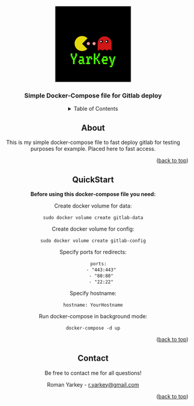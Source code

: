 
<!-- LOGO -->
<a name="readme-top"></a>
<br />
<div align="center">
  <a href="https://github.com/yarkey">
    <img src="https://github.com/yarkey/gitignore/blob/main/img/yarkey-logo-black.png?raw=true" alt="Logo" width="200" height="200">
  </a>

<h3 align="center">Simple Docker-Compose file for Gitlab deploy</h3>

<!-- TABLE OF CONTENTS -->
<details>
  <summary>Table of Contents</summary>
  <ol>
    <li>
      <a href="#about">About</a>
    </li>
    <li>
      <a href="#QuickStart">Quick Start</a>
    </li>
    <li><a href="#contact">Contact</a></li>
  </ol>
</details>



<!-- ABOUT -->
<a name="about"></a>
## About

This is my simple docker-compose file to fast deploy gitlab for testing 
purposes for example. Placed here to fast access.


<p align="right">(<a href="#readme-top">back to top</a>)</p>

<!-- QuickStart -->
<a name="QuickStart"></a>
## QuickStart

**Before using this docker-compose file you need:**

Create docker volume for data:

```shell
sudo docker volume create gitlab-data
```

Create docker volume for config:

```shell
sudo docker volume create gitlab-config
```

Specify ports for redirects:

```shell
    ports:
      - "443:443"
      - "80:80"
      - "22:22"
```

Specify hostname:

```shell
hostname: YourHostname
```

Run docker-compose in background mode:

```shell
docker-compose -d up
```


<p align="right">(<a href="#readme-top">back to top</a>)</p>


<!-- CONTACT -->
<a name="contact"></a>
## Contact

Be free to contact me for all questions!

Roman Yarkey - r.yarkey@gmail.com



<p align="right">(<a href="#readme-top">back to top</a>)</p>



<!-- MARKDOWN LINKS & IMAGES -->
<!-- https://www.markdownguide.org/basic-syntax/#reference-style-links -->
[contributors-shield]: https://img.shields.io/github/contributors/github_username/repo_name.svg?style=for-the-badge
[contributors-url]: https://github.com/github_username/repo_name/graphs/contributors
[forks-shield]: https://img.shields.io/github/forks/github_username/repo_name.svg?style=for-the-badge
[forks-url]: https://github.com/github_username/repo_name/network/members
[stars-shield]: https://img.shields.io/github/stars/github_username/repo_name.svg?style=for-the-badge
[stars-url]: https://github.com/github_username/repo_name/stargazers
[issues-shield]: https://img.shields.io/github/issues/github_username/repo_name.svg?style=for-the-badge
[issues-url]: https://github.com/github_username/repo_name/issues
[license-shield]: https://img.shields.io/github/license/github_username/repo_name.svg?style=for-the-badge
[license-url]: https://github.com/github_username/repo_name/blob/master/LICENSE.txt
[linkedin-shield]: https://img.shields.io/badge/-LinkedIn-black.svg?style=for-the-badge&logo=linkedin&colorB=555
[linkedin-url]: https://linkedin.com/in/linkedin_username
[product-screenshot]: images/screenshot.png
[Next.js]: https://img.shields.io/badge/next.js-000000?style=for-the-badge&logo=nextdotjs&logoColor=white
[Next-url]: https://nextjs.org/
[React.js]: https://img.shields.io/badge/React-20232A?style=for-the-badge&logo=react&logoColor=61DAFB
[React-url]: https://reactjs.org/
[Vue.js]: https://img.shields.io/badge/Vue.js-35495E?style=for-the-badge&logo=vuedotjs&logoColor=4FC08D
[Vue-url]: https://vuejs.org/
[Angular.io]: https://img.shields.io/badge/Angular-DD0031?style=for-the-badge&logo=angular&logoColor=white
[Angular-url]: https://angular.io/
[Svelte.dev]: https://img.shields.io/badge/Svelte-4A4A55?style=for-the-badge&logo=svelte&logoColor=FF3E00
[Svelte-url]: https://svelte.dev/
[Laravel.com]: https://img.shields.io/badge/Laravel-FF2D20?style=for-the-badge&logo=laravel&logoColor=white
[Laravel-url]: https://laravel.com
[Bootstrap.com]: https://img.shields.io/badge/Bootstrap-563D7C?style=for-the-badge&logo=bootstrap&logoColor=white
[Bootstrap-url]: https://getbootstrap.com
[JQuery.com]: https://img.shields.io/badge/jQuery-0769AD?style=for-the-badge&logo=jquery&logoColor=white
[JQuery-url]: https://jquery.com 
